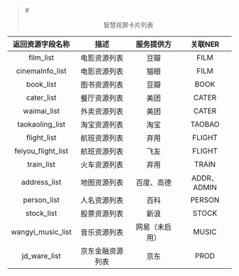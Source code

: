 >#<center>智慧视屏卡片列表<center/>

| 返回资源字段名称 |描述| 服务提供方 | 关联NER |
|:---:|:---:|:---:|:---:|
| film_list| 电影资源列表| 豆瓣| FILM|
| cinemaInfo_list| 电影资源列表| 猫眼| FILM|
| book_list| 图书资源列表| 豆瓣| BOOK|
| cater_list| 餐厅资源列表| 美团| CATER|
| waimai_list| 外卖资源列表| 美团| CATER|
| taokaoling_list| 淘宝资源列表| 淘宝| TAOBAO|
| flight_list| 航班资源列表| 弃用| FLIGHT|
| feiyou_flight_list| 航班资源列表| 飞友| FLIGHT|
| train_list| 火车资源列表| 弃用| TRAIN|
| address_list| 地图资源列表| 百度、高德| ADDR、ADMIN|
| person_list| 人名资源列表| 百科| PERSON|
| stock_list| 股票资源列表| 新浪| STOCK|
| wangyi_music_list| 音乐资源列表| 网易（未启用）| MUSIC|
| jd_ware_list| 京东金融资源列表| 京东| PROD|
